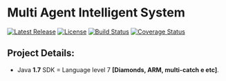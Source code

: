 # Multi Agent Intelligent System
[![Latest Release](https://img.shields.io/github/release/rios0rios0/MAIS.svg?style=for-the-badge&logo=github)](https://github.com/rios0rios0/MAIS/releases/latest)
[![License](https://img.shields.io/github/license/rios0rios0/MAIS.svg?style=for-the-badge&logo=github)](https://github.com/rios0rios0/MAIS/blob/master/LICENSE)
[![Build Status](https://img.shields.io/travis/rios0rios0/MAIS/master.svg?style=for-the-badge&logo=travis)](https://travis-ci.org/rios0rios0/MAIS)
[![Coverage Status](https://img.shields.io/coveralls/github/rios0rios0/MAIS/master.svg?style=for-the-badge&logo=coveralls)](https://coveralls.io/github/rios0rios0/MAIS?branch=master)

## Project Details:
- Java __1.7__ SDK = Language level 7 __[Diamonds, ARM, multi-catch e etc]__.

